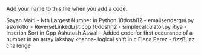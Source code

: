 Add your name to this file when you add a code.

Sayan Maiti - Nth Largest Number in Python
10doshi12 - emailsendergui.py
asknkitkr - ReverseLinkedList.cpp
10doshi12 - simplecalculator.py
Riya - Inserion Sort in Cpp
Ashutosh Aswal - Added code for first occurance of a number in an array
lakshay khanna- logical shift in c
Elena Perez - fizzBuzz challenge
